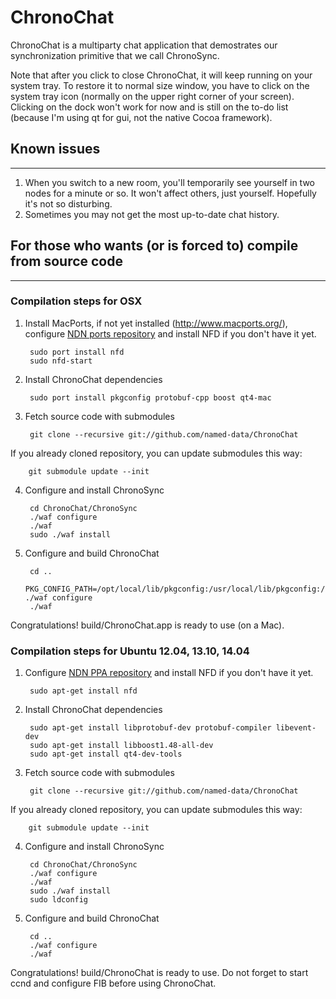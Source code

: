 ChronoChat
==========

ChronoChat is a multiparty chat application that demostrates our synchronization primitive that we call ChronoSync.

Note that after you click to close ChronoChat, it will keep running on your system tray. To restore it to normal size window, you have to click on the system tray icon (normally on the upper right corner of your screen). Clicking on the dock won't work for now and is still on the to-do list (because I'm using qt for gui, not the native Cocoa framework).

## Known issues
---------------

1. When you switch to a new room, you'll temporarily see yourself in two nodes for a minute or so. It won't affect others, just yourself. Hopefully it's not so disturbing.
2. Sometimes you may not get the most up-to-date chat history.

## For those who wants (or is forced to) compile from source code
-----------------------------------------------------------------

### Compilation steps for OSX

1. Install MacPorts, if not yet installed (http://www.macports.org/), configure [NDN ports repository](http://named-data.net/doc/NFD/current/FAQ.html#how-to-start-using-ndn-macports-repository-on-osx) and install NFD if you don't have it yet.

        sudo port install nfd
        sudo nfd-start

2. Install ChronoChat dependencies

        sudo port install pkgconfig protobuf-cpp boost qt4-mac

3. Fetch source code with submodules

        git clone --recursive git://github.com/named-data/ChronoChat

If you already cloned repository, you can update submodules this way:

        git submodule update --init

4. Configure and install ChronoSync

        cd ChronoChat/ChronoSync
        ./waf configure
        ./waf
        sudo ./waf install

5. Configure and build ChronoChat

        cd ..
        PKG_CONFIG_PATH=/opt/local/lib/pkgconfig:/usr/local/lib/pkgconfig:/usr/lib/pkgconfig ./waf configure
        ./waf

Congratulations! build/ChronoChat.app is ready to use (on a Mac).

### Compilation steps for Ubuntu 12.04, 13.10, 14.04

1. Configure [NDN PPA repository](http://named-data.net/doc/NFD/current/FAQ.html#how-to-start-using-ndn-ppa-repository-on-ubuntu-linux) and install NFD if you don't have it yet.

        sudo apt-get install nfd

2. Install ChronoChat dependencies

        sudo apt-get install libprotobuf-dev protobuf-compiler libevent-dev
        sudo apt-get install libboost1.48-all-dev
        sudo apt-get install qt4-dev-tools

3. Fetch source code with submodules

        git clone --recursive git://github.com/named-data/ChronoChat

If you already cloned repository, you can update submodules this way:

	    git submodule update --init

4. Configure and install ChronoSync

        cd ChronoChat/ChronoSync
        ./waf configure
        ./waf
        sudo ./waf install
        sudo ldconfig

5. Configure and build ChronoChat

        cd ..
        ./waf configure
        ./waf

Congratulations! build/ChronoChat is ready to use.  Do not forget to start ccnd and configure FIB before using ChronoChat.
